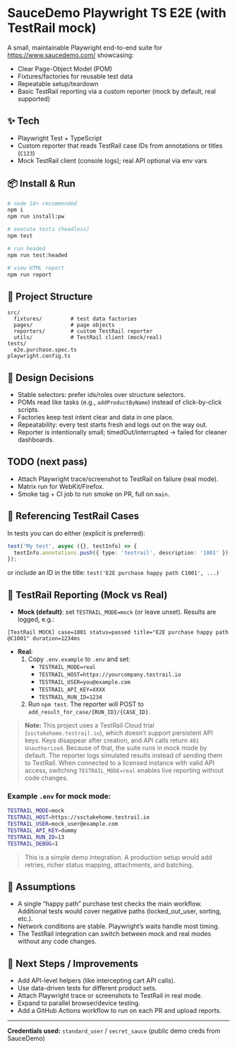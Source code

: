# SauceDemo Playwright TS E2E (with TestRail mock)

A small, maintainable Playwright end-to-end suite for https://www.saucedemo.com/ showcasing:
- Clear Page-Object Model (POM)
- Fixtures/factories for reusable test data
- Repeatable setup/teardown
- Basic TestRail reporting via a custom reporter (mock by default, real supported)

## ✨ Tech
- Playwright Test + TypeScript
- Custom reporter that reads TestRail case IDs from annotations or titles (`C123`)
- Mock TestRail client (console logs); real API optional via env vars

## 📦 Install & Run
```bash
# node 18+ recommended
npm i
npm run install:pw

# execute tests (headless)
npm test

# run headed
npm run test:headed

# view HTML report
npm run report
```

## 🔧 Project Structure
```
src/
  fixtures/         # test data factories
  pages/            # page objects
  reporters/        # custom TestRail reporter
  utils/            # TestRail client (mock/real)
tests/
  e2e.purchase.spec.ts
playwright.config.ts
```

## 🧱 Design Decisions
- Stable selectors: prefer ids/roles over structure selectors.
- POMs read like tasks (e.g., `addProductByName`) instead of click-by-click scripts.
- Factories keep test intent clear and data in one place.
- Repeatability: every test starts fresh and logs out on the way out.
- Reporter is intentionally small; timedOut/interrupted → failed for cleaner dashboards.

## TODO (next pass)
- Attach Playwright trace/screenshot to TestRail on failure (real mode).
- Matrix run for WebKit/Firefox.
- Smoke tag + CI job to run smoke on PR, full on `main`.

## 🧪 Referencing TestRail Cases
In tests you can do either (explicit is preferred):
```ts
test('My test', async ({}, testInfo) => {
  testInfo.annotations.push({ type: 'testrail', description: '1001' });
});
```
or include an ID in the title: `test('E2E purchase happy path C1001', ...)`

## 📝 TestRail Reporting (Mock vs Real)
- **Mock (default)**: set `TESTRAIL_MODE=mock` (or leave unset). Results are logged, e.g.:
```
[TestRail MOCK] case=1001 status=passed title="E2E purchase happy path @C1001" duration=1234ms
```
- **Real**:
  1. Copy `.env.example` to `.env` and set:
     - `TESTRAIL_MODE=real`
     - `TESTRAIL_HOST=https://yourcompany.testrail.io`
     - `TESTRAIL_USER=you@example.com`
     - `TESTRAIL_API_KEY=XXXX`
     - `TESTRAIL_RUN_ID=1234`
  2. Run `npm test`. The reporter will POST to `add_result_for_case/{RUN_ID}/{CASE_ID}`.

> **Note:** This project uses a TestRail Cloud trial (`ssctakehome.testrail.io`), which doesn’t support persistent API keys. Keys disappear after creation, and API calls return `401 Unauthorized`. Because of that, the suite runs in mock mode by default. The reporter logs simulated results instead of sending them to TestRail. When connected to a licensed instance with valid API access, switching `TESTRAIL_MODE=real` enables live reporting without code changes.

### Example `.env` for mock mode:
```bash
TESTRAIL_MODE=mock
TESTRAIL_HOST=https://ssctakehome.testrail.io
TESTRAIL_USER=mock_user@example.com
TESTRAIL_API_KEY=dummy
TESTRAIL_RUN_ID=13
TESTRAIL_DEBUG=1
```

> This is a simple demo integration. A production setup would add retries, richer status mapping, attachments, and batching.

## 🧩 Assumptions
- A single “happy path” purchase test checks the main workflow. Additional tests would cover negative paths (locked_out_user, sorting, etc.).
- Network conditions are stable. Playwright’s waits handle most timing.
- The TestRail integration can switch between mock and real modes without any code changes.

## 🚀 Next Steps / Improvements
- Add API-level helpers (like intercepting cart API calls).
- Use data-driven tests for different product sets.
- Attach Playwright trace or screenshots to TestRail in real mode.
- Expand to parallel browser/device testing.
- Add a GitHub Actions workflow to run on each PR and upload reports.

---

**Credentials used:** `standard_user` / `secret_sauce` (public demo creds from SauceDemo)
